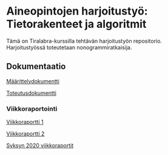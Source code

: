# Aineopintojen harjoitustyö: Tietorakenteet ja algoritmit

Tämä on Tiralabra-kurssilla tehtävän harjoitustyön repositorio.
Harjoitustyössä toteutetaan nonogrammiratkaisija.

## Dokumentaatio

[Määrittelydokumentti](https://github.com/mkkarl/Nonogrammi-ratkaisija_tiralabra2020/blob/master/Nonogrammiratkaisija/Dokumentaatio/Maarittelydokumentti.md)

[Toteutusdokumentti](https://github.com/mkkarl/Nonogrammi-ratkaisija_tiralabra2020/blob/master/Nonogrammiratkaisija/Dokumentaatio/Toteutusdokumentti.md)

### Viikkoraportointi

[Viikkoraportti 1](https://github.com/mkkarl/Nonogrammi-ratkaisija_tiralabra2020/blob/master/Nonogrammiratkaisija/Dokumentaatio/Viikkoraportti1.md)

[Viikkoraportti 2](https://github.com/mkkarl/Nonogrammi-ratkaisija_tiralabra2020/blob/master/Nonogrammiratkaisija/Dokumentaatio/Viikkoraportti2.md) 

[Syksyn 2020 viikkoraportit](https://github.com/mkkarl/Nonogrammi-ratkaisija_tiralabra2020/tree/master/Nonogrammiratkaisija/Dokumentaatio/Viikkoraportit-syksy2020)
